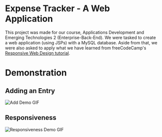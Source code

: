 # Expense Tracker - A Web Application
This project was made for our course, Applications Development and Emerging Technologies 2 (Enterprise-Back-End).
We were tasked to create a web application (using JSPs) with a MySQL database.
Aside from that, we were also asked to apply what we have learned from
freeCodeCamp's [Responsive Web Design tutorial](https://www.freecodecamp.org/learn/2022/responsive-web-design/).

# Demonstration
## Adding an Entry
![Add Demo GIF](gifs/Add.gif)

## Responsiveness
![Responsiveness Demo GIF](gifs/Responsive.gif)
